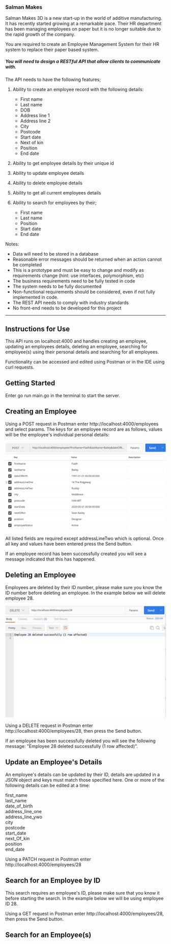 ###  Salman Makes


Salman Makes 3D is a new start-up in the world of additive manufacturing. It has recently started growing at a remarkable pace. Their HR department has been managing employees on paper but it is no longer suitable due to the rapid growth of the company.
 
You are required to create an Employee Management System for their HR system to replace their paper based system.

##### You will need to design a RESTful API that allow clients to communicate with.
 
The API needs to have the following features;

1. Ability to create an employee record with the following details:
    * First name
    * Last name
    * DOB
    * Address line 1
    * Address line 2
    * City
    * Postcode
    * Start date
    * Next of kin
    * Position
    * End date
    
2. Ability to get employee details by their unique id
3. Ability to update employee details
4. Ability to delete employee details
5. Ability to get all current employees details
6. Ability to search for employees by their;
    * First name
    * Last name
    * Position
    * Start date
    * End date
 
Notes:
 
* Data will need to be stored in a database
* Reasonable error messages should be returned when an action cannot be completed
* This is a prototype and must be easy to change and modify as requirements change (hint: use interfaces, polymorphism, etc)
* The business requirements need to be fully tested in code
* The system needs to be fully documented
* Non-functional requirements should be considered, even if not fully implemented in code.
* The REST API needs to comply with industry standards
* No front-end needs to be developed for this project

-----

## Instructions for Use 

This API runs on localhost:4000 and handles creating an employee, updating an employees details, deleting an employee, searching for employee(s) using their personal details and searching for all employees.

Functionality can be accessed and edited using Postman or in the IDE using curl requests.

## Getting Started

Enter go run main.go in the terminal to start the server.

## Creating an Employee

Using a POST request in Postman enter http://localhost:4000/employees and select params.  The keys for an employee record are as follows, values will be the employee's individual personal details:

![Alt text](/create_employee.png "Create New Employee")

All listed fields are required except addressLineTwo which is optional. Once all key and values have been entered press the Send button.

If an employee record has been successfully created you will see a message indicated that this has happened.

## Deleting an Employee 

Employees are deleted by their ID number, please make sure you know the ID number before deleting an employee.  In the example below we will delete employee 28.

![Alt text](/delete_employee.png "Delete Employee")

Using a DELETE request in Postman enter http://localhost:4000/employees/28, then press the Send button.

If an employee has been successfully deleted you will see the following message: "Employee 28 deleted successfully (1 row affected)".


## Update an Employee's Details

An employee's details can be updated by their ID, details are updated in a JSON object and keys must match those specified here. One or more of the following details can be edited at a time:

first_name         
last_name          
date_of_birth       
address_line_one   
address_line_ywo    
city              
postcode          
start_date         
next_Of_kin         
position          
end_date           
	         
Using a PATCH request in Postman enter http://localhost:4000/employees/28

## Search for an Employee by ID

This search requires an employee's ID, please make sure that you know it before starting the search.  In the example below we will be using employee ID 28.

Using a GET request in Postman enter http://localhost:4000/employees/28, then press the Send button.

## Search for an Employee(s)